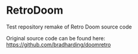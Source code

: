 # RetroDoom
Test repository remake of Retro Doom source code

Original source code can be found here:
https://github.com/bradharding/doomretro